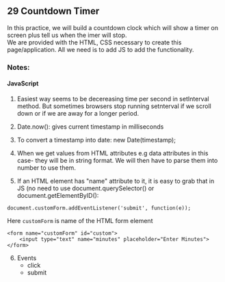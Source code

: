 ## 29 Countdown Timer
In this practice, we will build a countdown clock which will show a timer on screen plus tell us when the imer will stop.<br/>
We are provided with the HTML, CSS necessary to create this page/application. All we need is to add JS to add the functionality.

### Notes:
#### JavaScript
1. Easiest way seems to be decereasing time per second in setInterval method. But sometimes browsers stop running setnterval if we scroll down or if we are away for a longer period.

2. Date.now(): gives current timestamp in milliseconds

3. To convert a timestamp into date: new Date(timestamp);

4. When we get values from HTML attributes e.g data attributes in this case- they will be in string format. We will then have to parse them into number to use them.

5. If an HTML element has "name" attribute to it, it is easy to grab that in JS (no need to use document.querySelector() or document.getElementByID():
```
document.customForm.addEventListener('submit', function(e));
```
Here `customForm` is name of the HTML form element
```
<form name="customForm" id="custom">
    <input type="text" name="minutes" placeholder="Enter Minutes">
</form>
``` 

6. Events 
    * click
    * submit
    
